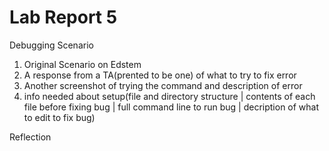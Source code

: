 # Lab Report 5
Debugging Scenario
1. Original Scenario on Edstem
2. A response from a TA(prented to be one) of what to try to fix error
3. Another screenshot of trying the command and description of error
4. info needed about setup(file and directory structure | contents of each file before fixing bug | full command line to run bug | decription of what to edit to fix bug)

Reflection
